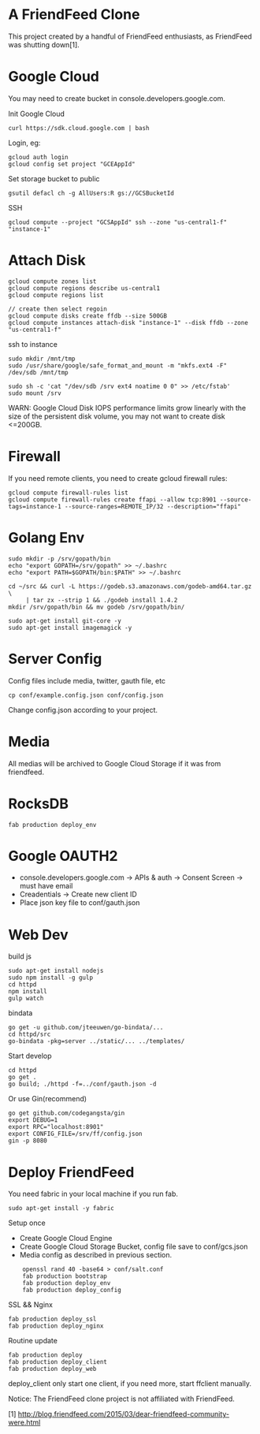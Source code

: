 A FriendFeed Clone
==================

  This project created by a handful of FriendFeed enthusiasts, as FriendFeed
  was shutting down[1].

Google Cloud
============

You may need to create bucket in console.developers.google.com.

Init Google Cloud

    curl https://sdk.cloud.google.com | bash

Login, eg:

    gcloud auth login
    gcloud config set project "GCEAppId"

Set storage bucket to public

    gsutil defacl ch -g AllUsers:R gs://GCSBucketId

SSH

    gcloud compute --project "GCSAppId" ssh --zone "us-central1-f" "instance-1"

Attach Disk
==========
    gcloud compute zones list
    gcloud compute regions describe us-central1
    gcloud compute regions list

    // create then select regoin
    gcloud compute disks create ffdb --size 500GB
    gcloud compute instances attach-disk "instance-1" --disk ffdb --zone "us-central1-f"

  ssh to instance

    sudo mkdir /mnt/tmp
    sudo /usr/share/google/safe_format_and_mount -m "mkfs.ext4 -F" /dev/sdb /mnt/tmp

    sudo sh -c 'cat "/dev/sdb /srv ext4 noatime 0 0" >> /etc/fstab'
    sudo mount /srv

  WARN: Google Cloud Disk IOPS performance limits grow linearly with the size
  of the persistent disk volume, you may not want to create disk <=200GB.

Firewall
========

If you need remote clients, you need to create gcloud firewall rules:

    gcloud compute firewall-rules list
    gcloud compute firewall-rules create ffapi --allow tcp:8901 --source-tags=instance-1 --source-ranges=REMOTE_IP/32 --description="ffapi"


Golang Env
==========

    sudo mkdir -p /srv/gopath/bin
    echo "export GOPATH=/srv/gopath" >> ~/.bashrc
    echo "export PATH=$GOPATH/bin:$PATH" >> ~/.bashrc

    cd ~/src && curl -L https://godeb.s3.amazonaws.com/godeb-amd64.tar.gz \
         | tar zx --strip 1 && ./godeb install 1.4.2
    mkdir /srv/gopath/bin && mv godeb /srv/gopath/bin/

    sudo apt-get install git-core -y
    sudo apt-get install imagemagick -y


Server Config
============

  Config files include media, twitter, gauth file, etc

    cp conf/example.config.json conf/config.json

  Change config.json according to your project.

Media
====

All medias will be archived to Google Cloud Storage if it was from friendfeed.

RocksDB
=======

    fab production deploy_env

Google OAUTH2
============

 * console.developers.google.com -> APIs & auth -> Consent Screen -> must have
   email 
 * Creadentials -> Create new client ID
 * Place json key file to conf/gauth.json

Web Dev
=======

build js

    sudo apt-get install nodejs
    sudo npm install -g gulp
    cd httpd
    npm install
    gulp watch

bindata

    go get -u github.com/jteeuwen/go-bindata/...
    cd httpd/src
    go-bindata -pkg=server ../static/... ../templates/

Start develop

    cd httpd
    go get .
    go build; ./httpd -f=../conf/gauth.json -d

Or use Gin(recommend)
        
    go get github.com/codegangsta/gin
    export DEBUG=1
    export RPC="localhost:8901"
    export CONFIG_FILE=/srv/ff/config.json
    gin -p 8080


Deploy FriendFeed
=================

You need fabric in your local machine if you run fab.

    sudo apt-get install -y fabric


Setup once

  * Create Google Cloud Engine
  * Create Google Cloud Storage Bucket, config file save to conf/gcs.json
  * Media config as described in previous section.

```
    openssl rand 40 -base64 > conf/salt.conf
    fab production bootstrap
    fab production deploy_env
    fab production deploy_config
```

SSL && Nginx

    fab production deploy_ssl
    fab production deploy_nginx

Routine update

    fab production deploy
    fab production deploy_client
    fab production deploy_web

deploy_client only start one client, if you need more, start ffclient manually.


Notice: The FriendFeed clone project is not affiliated with FriendFeed.

[1] http://blog.friendfeed.com/2015/03/dear-friendfeed-community-were.html
